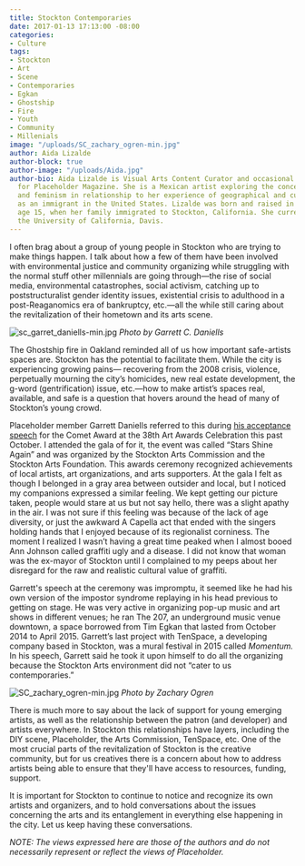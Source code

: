 ```yaml
---
title: Stockton Contemporaries
date: 2017-01-13 17:13:00 -08:00
categories:
- Culture
tags:
- Stockton
- Art
- Scene
- Contemporaries
- Egkan
- Ghostship
- Fire
- Youth
- Community
- Millenials
image: "/uploads/SC_zachary_ogren-min.jpg"
author: Aida Lizalde
author-block: true
author-image: "/uploads/Aida.jpg"
author-bio: Aida Lizalde is Visual Arts Content Curator and occasional contributor
  for Placeholder Magazine. She is a Mexican artist exploring the concepts of identity
  and feminism in relationship to her experience of geographical and cultural-misplacement
  as an immigrant in the United States. Lizalde was born and raised in Mexico until
  age 15, when her family immigrated to Stockton, California. She currently attends
  the University of California, Davis.
---
```


I often brag about a group of young people in Stockton who are trying to make things happen. I talk about how a few of them have been involved with environmental justice and community organizing while struggling with the normal stuff other millennials are going through—the rise of social media, environmental catastrophes, social activism, catching up to poststructuralist gender identity issues, existential crisis to adulthood in a post-Reaganomics era of bankruptcy, etc.—all the while still caring about the revitalization of their hometown and its arts scene.

![sc_garret_daniells-min.jpg](/uploads/sc_garret_daniells-min.jpg)
*Photo by Garrett C. Daniells*

The Ghostship fire in Oakland reminded all of us how important safe-artists spaces are. Stockton has the potential to facilitate them. While the city is experiencing growing pains— recovering from the 2008 crisis, violence, perpetually mourning the city’s homicides, new real estate development, the g-word (gentrification) issue, etc.—how to make artist’s spaces real, available, and safe is a question that hovers around the head of many of Stockton’s young crowd.

Placeholder member Garrett Daniells referred to this during [his acceptance speech](http://www.recordnet.com/entertainmentlife/20160729/stockton-art-scene-stars-to-be-honored) for the Comet Award at the 38th Art Awards Celebration this past October. I attended the gala of for it, the event was called “Stars Shine Again” and was organized by the Stockton Arts Commission and the Stockton Arts Foundation. This awards ceremony recognized achievements of local artists, art organizations, and arts supporters. At the gala I felt as though I belonged in a gray area between outsider and local, but I noticed my companions expressed a similar feeling. We kept getting our picture taken, people would stare at us but not say hello, there was a slight apathy in the air. I was not sure if this feeling was because of the lack of age diversity, or just the awkward A Capella act that ended with the singers holding hands that I enjoyed because of its regionalist corniness. The moment I realized I wasn’t having a great time peaked when I almost booed Ann Johnson called graffiti ugly and a disease. I did not know that woman was the ex-mayor of Stockton until I complained to my peeps about her disregard for the raw and realistic cultural value of graffiti.

Garrett's speech at the ceremony was impromptu, it seemed like he had his own version of the impostor syndrome replaying in his head previous to getting on stage. He was very active in organizing pop-up music and art shows in different venues; he ran The 207, an underground music venue downtown, a space borrowed from Tim Egkan that lasted from October 2014 to April 2015. Garrett’s last project with TenSpace, a developing company based in Stockton, was a mural festival in 2015 called *Momentum.* In his speech, Garrett said he took it upon himself to do all the organizing because the Stockton Arts environment did not “cater to us contemporaries.”

![SC_zachary_ogren-min.jpg](/uploads/SC_zachary_ogren-min.jpg)
*Photo by Zachary Ogren*

There is much more to say about the lack of support for young emerging artists, as well as the relationship between the patron (and developer) and artists everywhere. In Stockton this relationships have layers, including the DIY scene, Placeholder, the Arts Commission, TenSpace, etc. One of the most crucial parts of the revitalization of Stockton is the creative community, but for us creatives there is a concern about how to address artists being able to ensure that they'll have access to resources, funding, support.

It is important for Stockton to continue to notice and recognize its own artists and organizers, and to hold conversations about the issues concerning the arts and its entanglement in everything else happening in the city. Let us keep having these conversations.

*NOTE: The views expressed here are those of the authors and do not necessarily represent or reflect the views of Placeholder.*